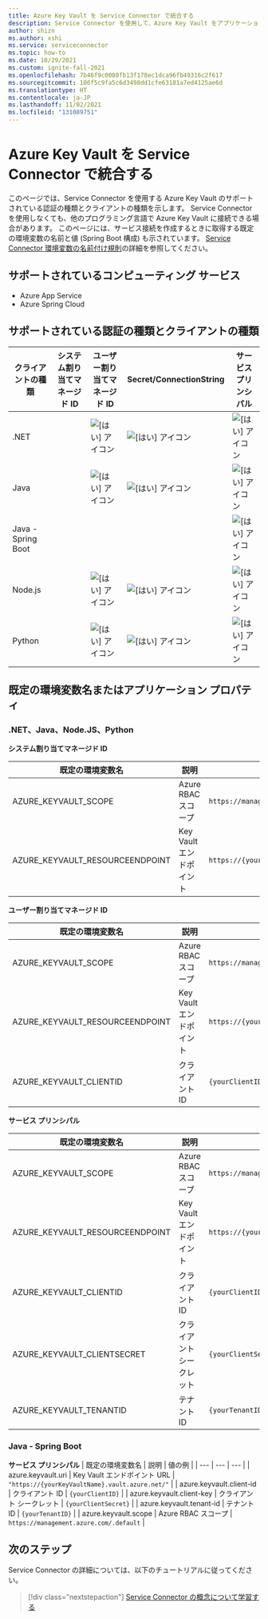 ```yaml
---
title: Azure Key Vault を Service Connector で統合する
description: Service Connector を使用して、Azure Key Vault をアプリケーションに統合する
author: shizn
ms.author: xshi
ms.service: serviceconnector
ms.topic: how-to
ms.date: 10/29/2021
ms.custom: ignite-fall-2021
ms.openlocfilehash: 7b46f9c0080fb13f178ec1dca96fb49316c2f617
ms.sourcegitcommit: 106f5c9fa5c6d3498dd1cfe63181a7ed4125ae6d
ms.translationtype: HT
ms.contentlocale: ja-JP
ms.lasthandoff: 11/02/2021
ms.locfileid: "131089751"
---
```

# <a name="integrate-azure-key-vault-with-service-connector"></a>Azure Key Vault を Service Connector で統合する

このページでは、Service Connector を使用する Azure Key Vault のサポートされている認証の種類とクライアントの種類を示します。 Service Connector を使用しなくても、他のプログラミング言語で Azure Key Vault に接続できる場合があります。 このページには、サービス接続を作成するときに取得する既定の環境変数の名前と値 (Spring Boot 構成) も示されています。 [Service Connector 環境変数の名前付け規則](concept-service-connector-internals.md)の詳細を参照してください。

## <a name="supported-compute-service"></a>サポートされているコンピューティング サービス

- Azure App Service
- Azure Spring Cloud

## <a name="supported-authentication-types-and-client-types"></a>サポートされている認証の種類とクライアントの種類

| クライアントの種類 | システム割り当てマネージド ID | ユーザー割り当てマネージド ID | Secret/ConnectionString | サービス プリンシパル |
| --- | --- | --- | --- | --- |
| .NET | | ![[はい] アイコン](./media/green-check.png) | ![[はい] アイコン](./media/green-check.png) | ![[はい] アイコン](./media/green-check.png) |
| Java | | ![[はい] アイコン](./media/green-check.png) | ![[はい] アイコン](./media/green-check.png) | ![[はい] アイコン](./media/green-check.png) |
| Java - Spring Boot | | | | ![[はい] アイコン](./media/green-check.png) |
| Node.js | | ![[はい] アイコン](./media/green-check.png) | ![[はい] アイコン](./media/green-check.png) | ![[はい] アイコン](./media/green-check.png) |
| Python | | ![[はい] アイコン](./media/green-check.png) | ![[はい] アイコン](./media/green-check.png) | ![[はい] アイコン](./media/green-check.png) |

## <a name="default-environment-variable-names-or-application-properties"></a>既定の環境変数名またはアプリケーション プロパティ

### <a name="net-java-nodejs-python"></a>.NET、Java、Node.JS、Python

**システム割り当てマネージド ID**

| 既定の環境変数名 | 説明 | 値の例 |
| --- | --- | --- |
| AZURE_KEYVAULT_SCOPE | Azure RBAC スコープ | `https://management.azure.com/.default` |
| AZURE_KEYVAULT_RESOURCEENDPOINT | Key Vault エンドポイント | `https://{yourKeyVault}.vault.azure.net/` |

**ユーザー割り当てマネージド ID**

| 既定の環境変数名 | 説明 | 値の例 |
| --- | --- | --- |
| AZURE_KEYVAULT_SCOPE | Azure RBAC スコープ | `https://management.azure.com/.default` |
| AZURE_KEYVAULT_RESOURCEENDPOINT | Key Vault エンドポイント | `https://{yourKeyVault}.vault.azure.net/` |
| AZURE_KEYVAULT_CLIENTID | クライアント ID | `{yourClientID}` |

**サービス プリンシパル**

| 既定の環境変数名 | 説明 | 値の例 |
| --- | --- | --- |
| AZURE_KEYVAULT_SCOPE | Azure RBAC スコープ | `https://management.azure.com/.default` |
| AZURE_KEYVAULT_RESOURCEENDPOINT | Key Vault エンドポイント | `https://{yourKeyVault}.vault.azure.net/` |
| AZURE_KEYVAULT_CLIENTID | クライアント ID | `{yourClientID}` |
| AZURE_KEYVAULT_CLIENTSECRET | クライアント シークレット | `{yourClientSecret}` |
| AZURE_KEYVAULT_TENANTID | テナント ID | `{yourTenantID}` |

### <a name="java---spring-boot"></a>Java - Spring Boot

**サービス プリンシパル**
| 既定の環境変数名 | 説明 | 値の例 |
| --- | --- | --- |
| azure.keyvault.uri | Key Vault エンドポイント URL | `"https://{yourKeyVaultName}.vault.azure.net/"` |
| azure.keyvault.client-id | クライアント ID | `{yourClientID}` |
| azure.keyvault.client-key | クライアント シークレット | `{yourClientSecret}` |
| azure.keyvault.tenant-id |  テナント ID | `{yourTenantID}` |
| azure.keyvault.scope | Azure RBAC スコープ | `https://management.azure.com/.default` |

## <a name="next-steps"></a>次のステップ

Service Connector の詳細については、以下のチュートリアルに従ってください。

> [!div class="nextstepaction"]
> [Service Connector の概念について学習する](./concept-service-connector-internals.md)
